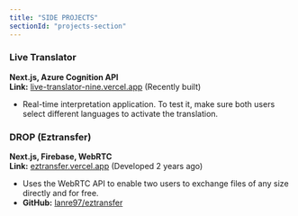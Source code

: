 ```yaml
---
title: "SIDE PROJECTS"
sectionId: "projects-section"
---
```


### Live Translator
**Next.js, Azure Cognition API**  
**Link:** [live-translator-nine.vercel.app](https://live-translator-nine.vercel.app/) (Recently built)

- Real-time interpretation application. To test it, make sure both users select different languages to activate the translation.

### DROP (Eztransfer)
**Next.js, Firebase, WebRTC**  
**Link:** [eztransfer.vercel.app](https://eztransfer.vercel.app/) (Developed 2 years ago)

- Uses the WebRTC API to enable two users to exchange files of any size directly and for free.  
- **GitHub:** [lanre97/eztransfer](https://github.com/lanre97/eztransfer)